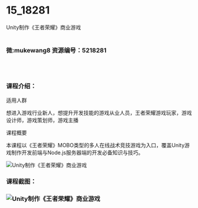 # 15_18281
Unity制作《王者荣耀》商业游戏
<br/></br>
<h3>微:mukewang8 资源编号：5218281</h3>
<br/></br>
<h3>课程介绍：</h3>
<p>适用人群</p>
<p>想进入游戏行业新人，想提升开发技能的游戏从业人员，王者荣耀游戏玩家，游戏设计师，游戏策划师，游戏主播</p>
<p>课程概要</p>
<p>本课程以《王者荣耀》MOBO类型的多人在线战术竞技游戏为入口，覆盖Unity游戏制作开发前端与Node.js服务器端的开发必备知识与技巧。</p>
<p><img src="https://www.ko996.com/wp-content/uploads/img/2021/02/12345-3.jpg" alt="Unity制作《王者荣耀》商业游戏"></p>
<div class="info-desc">
<h3>课程截图：</h3>
<h3><img src="https://www.ko996.com/wp-content/uploads/img/2021/02/2-18.png" alt="Unity制作《王者荣耀》商业游戏"></h3>


			
</div>
